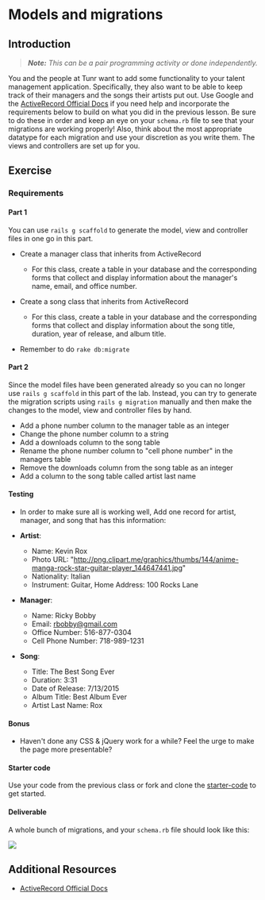 # Models and migrations

## Introduction

> ***Note:*** _This can be a pair programming activity or done independently._

You and the people at Tunr want to add some functionality to your talent management application.  Specifically, they also want to be able to keep track of their managers and the songs their artists put out. Use Google and the [ActiveRecord Official Docs](http://edgeguides.rubyonrails.org/active_record_migrations.html) if you need help and incorporate the requirements below to build on what you did in the previous lesson.  Be sure to do these in order and keep an eye on your ```schema.rb``` file to see that your migrations are working properly!  Also, think about the most appropriate datatype for each migration and use your discretion as you write them.  The views and controllers are set up for you.

## Exercise

### Requirements

#### Part 1
  You can use `rails g scaffold` to generate the model, view and controller files in one go in this part.

  - Create a manager class that inherits from ActiveRecord

    - For this class, create a table in your database and the corresponding forms that collect and display information about the manager's name, email, and office number.

  - Create a song class that inherits from ActiveRecord

    - For this class, create a table in your database and the corresponding forms that collect and display information about the song title, duration, year of release, and album title.

  - Remember to do `rake db:migrate`

#### Part 2
  Since the model files have been generated already so you can no longer use `rails g scaffold` in this part of the lab. Instead, you can try to generate the migration scripts using `rails g migration` manually and then make the changes to the model, view and controller files by hand.

  - Add a phone number column to the manager table as an integer
  - Change the phone number column to a string
  - Add a downloads column to the song table
  - Rename the phone number column to "cell phone number" in the managers table
  - Remove the downloads column from the song table as an integer
  - Add a column to the song table called artist last name

#### Testing

  - In order to make sure all is working well, Add one record for artist, manager, and song that has this information:

  - **Artist**:

    - Name: Kevin Rox
    - Photo URL: "http://png.clipart.me/graphics/thumbs/144/anime-manga-rock-star-guitar-player_144647441.jpg"
    - Nationality: Italian
    - Instrument: Guitar, Home Address: 100 Rocks Lane

  - **Manager**:

    - Name: Ricky Bobby
    - Email: rbobby@gmail.com
    - Office Number: 516-877-0304
    - Cell Phone Number: 718-989-1231

  - **Song**:

    - Title: The Best Song Ever
    - Duration: 3:31
    - Date of Release: 7/13/2015
    - Album Title: Best Album Ever
    - Artist Last Name: Rox

#### Bonus
  - Haven't done any CSS & jQuery work for a while? Feel the urge to make the page more presentable?



#### Starter code

Use your code from the previous class or fork and clone the [starter-code](starter-code) to get started.

#### Deliverable

A whole bunch of migrations, and your ```schema.rb``` file should look like this:

![](http://s29.postimg.org/4sw62q90n/Screen_Shot_2015_07_13_at_12_00_36_PM.png)

## Additional Resources

- [ActiveRecord Official Docs](http://edgeguides.rubyonrails.org/active_record_migrations.html)

